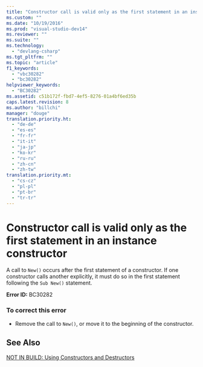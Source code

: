```yaml
---
title: "Constructor call is valid only as the first statement in an instance constructor"
ms.custom: ""
ms.date: "10/19/2016"
ms.prod: "visual-studio-dev14"
ms.reviewer: ""
ms.suite: ""
ms.technology: 
  - "devlang-csharp"
ms.tgt_pltfrm: ""
ms.topic: "article"
f1_keywords: 
  - "vbc30282"
  - "bc30282"
helpviewer_keywords: 
  - "BC30282"
ms.assetid: c51b172f-fbd7-4ef5-8276-01a4bf6ed35b
caps.latest.revision: 8
ms.author: "billchi"
manager: "douge"
translation.priority.ht: 
  - "de-de"
  - "es-es"
  - "fr-fr"
  - "it-it"
  - "ja-jp"
  - "ko-kr"
  - "ru-ru"
  - "zh-cn"
  - "zh-tw"
translation.priority.mt: 
  - "cs-cz"
  - "pl-pl"
  - "pt-br"
  - "tr-tr"
---
```

# Constructor call is valid only as the first statement in an instance constructor
A call to `New()` occurs after the first statement of a constructor. If one constructor calls another explicitly, it must do so in the first statement following the `Sub New()` statement.  
  
 **Error ID:** BC30282  
  
### To correct this error  
  
-   Remove the call to `New()`, or move it to the beginning of the constructor.  
  
## See Also  
 [NOT IN BUILD: Using Constructors and Destructors](http://msdn.microsoft.com/en-us/548eebe1-86c4-4377-b2f5-447cb8be3d90)